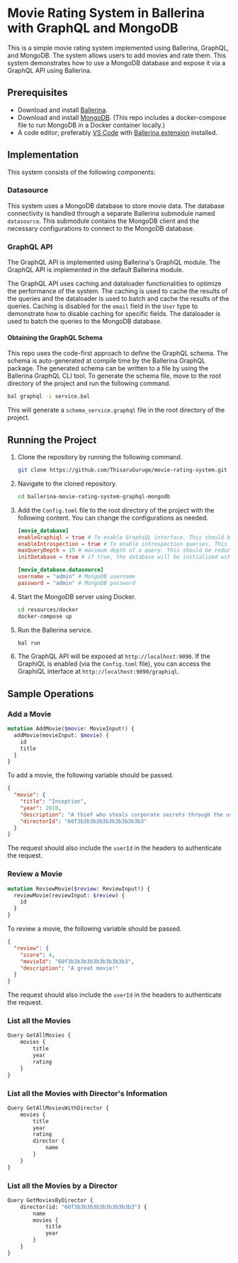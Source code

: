 # Movie Rating System in Ballerina with GraphQL and MongoDB

This is a simple movie rating system implemented using Ballerina, GraphQL, and MongoDB. The system allows users to add movies and rate them. This system demonstrates how to use a MongoDB database and expose it via a GraphQL API using Ballerina.

## Prerequisites

- Download and install [Ballerina](https://ballerina.io/downloads/).
- Download and install [MongoDB](https://www.mongodb.com/try/download/community). (This repo includes a docker-compose file to run MongoDB in a Docker container locally.)
- A code editor; preferably [VS Code](https://code.visualstudio.com/) with [Ballerina extension](https://marketplace.visualstudio.com/items?itemName=wso2.ballerina) installed.

## Implementation

This system consists of the following components:

### Datasource

This system uses a MongoDB database to store movie data. The database connectivity is handled through a separate Ballerina submodule named `datasource`. This submodule contains the MongoDB client and the necessary configurations to connect to the MongoDB database.

### GraphQL API

The GraphQL API is implemented using Ballerina's GraphQL module. The GraphQL API is implemented in the default Ballerina module.

The GraphQL API uses caching and dataloader functionalities to optimize the performance of the system. The caching is used to cache the results of the queries and the dataloader is used to batch and cache the results of the queries. Caching is disabled for the `email` field in the `User` type to demonstrate how to disable caching for specific fields. The dataloader is used to batch the queries to the MongoDB database.

#### Obtaining the GraphQL Schema

This repo uses the code-first approach to define the GraphQL schema. The schema is auto-generated at compile time by the Ballerina GraphQL package. The generated schema can be written to a file by using the Ballerina GraphQL CLI tool. To generate the schema file, move to the root directory of the project and run the following command.

```bash
bal graphql -i service.bal
```

This will generate a `schema_service.graphql` file in the root directory of the project.

## Running the Project

1. Clone the repository by running the following command.

    ```bash
    git clone https://github.com/ThisaruGuruge/movie-rating-system.git
    ```

2. Navigate to the cloned repository.

    ```bash
    cd ballerina-movie-rating-system-graphql-mongodb
    ```

3. Add the `Config.toml` file to the root directory of the project with the following content. You can change the configurations as needed.

    ```toml
    [movie_database]
    enableGraphiql = true # To enable GraphiQL interface. This should be disabled in a production environment
    enableIntrospection = true # To enable introspection queries. This should be disabled in a production environment
    maxQueryDepth = 15 # maximum depth of a query. This should be reduced to a lower value in a production environment
    initDatabase = true # if true, the database will be initialized with some data

    [movie_database.datasource]
    username = "admin" # MongoDB username
    password = "admin" # MongoDB password
    ```

4. Start the MongoDB server using Docker.

    ```bash
    cd resources/docker
    docker-compose up
    ```

5. Run the Ballerina service.

    ```bash
    bal run
    ```

6. The GraphQL API will be exposed at `http://localhost:9090`. If the GraphiQL is enabled (via the `Config.toml` file), you can access the GraphiQL interface at `http://localhost:9090/graphiql`.

## Sample Operations

### Add a Movie

```graphql
mutation AddMovie($movie: MovieInput!) {
  addMovie(movieInput: $movie) {
    id
    title
  }
}
```

To add a movie, the following variable should be passed.

```json
{
  "movie": {
    "title": "Inception",
    "year": 2010,
    "description": "A thief who steals corporate secrets through the use of dream-sharing technology is given the inverse task of planting an idea into the mind of a C.E.O.",
    "directorId": "60f3b3b3b3b3b3b3b3b3b3b3"
  }
}
```

The request should also include the `userId` in the headers to authenticate the request.

### Review a Movie

```graphql
mutation ReviewMovie($review: ReviewInput!) {
  reviewMovie(reviewInput: $review) {
    id
  }
}
```

To review a movie, the following variable should be passed.

```json
{
  "review": {
    "score": 4,
    "movieId": "60f3b3b3b3b3b3b3b3b3b3",
    "description": "A great movie!"
  }
}
```

The request should also include the `userId` in the headers to authenticate the request.

### List all the Movies

```graphql
Query GetAllMovies {
    movies {
        title
        year
        rating
    }
}
```

### List all the Movies with Director's Information

```graphql
Query GetAllMoviesWithDirector {
    movies {
        title
        year
        rating
        director {
            name
        }
    }
}
```

### List all the Movies by a Director

```graphql
Query GetMoviesByDirector {
    director(id: "60f3b3b3b3b3b3b3b3b3b3") {
        name
        movies {
            title
            year
        }
    }
}
```
